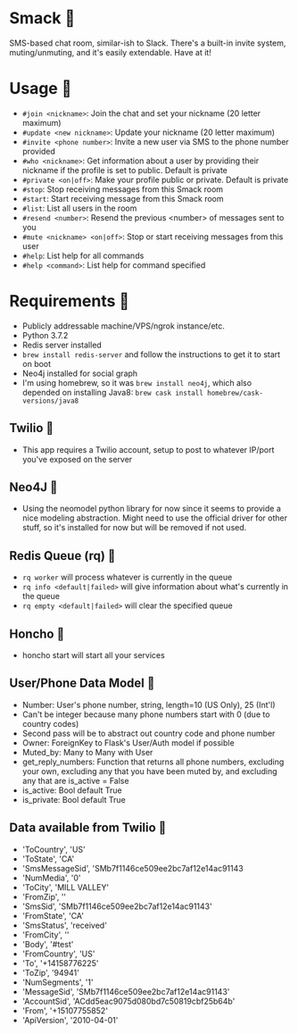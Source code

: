 # Smack 💬
SMS-based chat room, similar-ish to Slack. There's a built-in invite system, muting/unmuting, and it's easily extendable. Have at it!

# Usage 💬
* `#join <nickname>`: Join the chat and set your nickname (20 letter maximum)
* `#update <new nickname>`: Update your nickname (20 letter maximum)
* `#invite <phone number>`: Invite a new user via SMS to the phone number provided
* `#who <nickname>`: Get information about a user by providing their nickname if the profile is set to public. Default is private
* `#private <on|off>`: Make your profile public or private. Default is private
* `#stop`: Stop receiving messages from this Smack room
* `#start`: Start receiving message from this Smack room
* `#list`: List all users in the room
* `#resend <number>`: Resend the previous \<number> of messages sent to you
* `#mute <nickname> <on|off>`: Stop or start receiving messages from this user
* `#help`: List help for all commands
* `#help <command>`: List help for command specified

# Requirements 💬
* Publicly addressable machine/VPS/ngrok instance/etc.
* Python 3.7.2
* Redis server installed
 * `brew install redis-server` and follow the instructions to get it to start on boot
* Neo4j installed for social graph
 * I'm using homebrew, so it was `brew install neo4j`, which also depended on installing Java8: `brew cask install homebrew/cask-versions/java8`
 
## Twilio 💬
* This app requires a Twilio account, setup to post to whatever IP/port you've exposed on the server

## Neo4J 💬
* Using the neomodel python library for now since it seems to provide a nice modeling abstraction. Might need to use the official driver for other stuff, so it's installed for now but will be removed if not used.

## Redis Queue (rq) 💬
* `rq worker` will process whatever is currently in the queue
* `rq info <default|failed>` will give information about what's currently in the queue
* `rq empty <default|failed>` will clear the specified queue

## Honcho 💬
* honcho start will start all your services

## User/Phone Data Model 💬
* Number: User's phone number, string, length=10 (US Only), 25 (Int'l)
 * Can't be integer because many phone numbers start with 0 (due to country codes)
 * Second pass will be to abstract out country code and phone number
* Owner: ForeignKey to Flask's User/Auth model if possible
* Muted_by: Many to Many with User
* get\_reply\_numbers: Function that returns all phone numbers, excluding your own, excluding any that you have been muted by, and excluding any that are is_active = False
* is_active: Bool default True
* is_private: Bool default True

## Data available from Twilio 💬
 * 'ToCountry', 'US'
 * 'ToState', 'CA'
 * 'SmsMessageSid', 'SMb7f1146ce509ee2bc7af12e14ac91143
 * 'NumMedia', '0'
 * 'ToCity', 'MILL VALLEY'
 * 'FromZip', ''
 * 'SmsSid', 'SMb7f1146ce509ee2bc7af12e14ac91143'
 * 'FromState', 'CA'
 * 'SmsStatus', 'received'
 * 'FromCity', ''
 * 'Body', '#test'
 * 'FromCountry', 'US'
 * 'To', '+14158776225'
 * 'ToZip', '94941'
 * 'NumSegments', '1'
 * 'MessageSid', 'SMb7f1146ce509ee2bc7af12e14ac91143'
 * 'AccountSid', 'ACdd5eac9075d080bd7c50819cbf25b64b'
 * 'From', '+15107755852'
 * 'ApiVersion', '2010-04-01'
